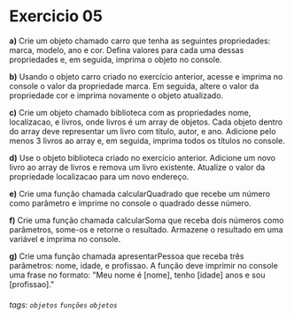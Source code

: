 # Exercicio 05 

**a)** Crie um objeto chamado carro que tenha as seguintes propriedades: marca, modelo, ano e cor. Defina valores para cada uma dessas propriedades e, em seguida, imprima o objeto no console.

**b)** Usando o objeto carro criado no exercício anterior, acesse e imprima no console o valor da propriedade marca. Em seguida, altere o valor da propriedade cor e imprima novamente o objeto atualizado.
 
**c)** Crie um objeto chamado biblioteca com as propriedades nome, localizacao, e livros, onde livros é um array de objetos. Cada objeto dentro do array deve representar um livro com titulo, autor, e ano. Adicione pelo menos 3 livros ao array e, em seguida, imprima todos os títulos no console. 

**d)** Use o objeto biblioteca criado no exercício anterior. Adicione um novo livro ao array de livros e remova um livro existente. Atualize o valor da propriedade localizacao para um novo endereço.

**e)** Crie uma função chamada calcularQuadrado que recebe um número como parâmetro e imprime no console o quadrado desse número.

**f)** Crie uma função chamada calcularSoma que receba dois números como parâmetros, some-os e retorne o resultado. Armazene o resultado em uma variável e imprima no console.

**g)** Crie uma função chamada apresentarPessoa que receba três parâmetros: nome, idade, e profissao. A função deve imprimir no console uma frase no formato: "Meu nome é [nome], tenho [idade] anos e sou [profissao]."

###### tags:  `objetos` `funções`  `objetos` 